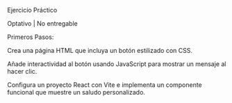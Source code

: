 Ejercicio Práctico

Optativo | No entregable

Primeros Pasos:

Crea una página HTML que incluya un botón estilizado con CSS.

Añade interactividad al botón usando JavaScript para mostrar un mensaje al hacer clic.

Configura un proyecto React con Vite e implementa un componente funcional que muestre un saludo personalizado.